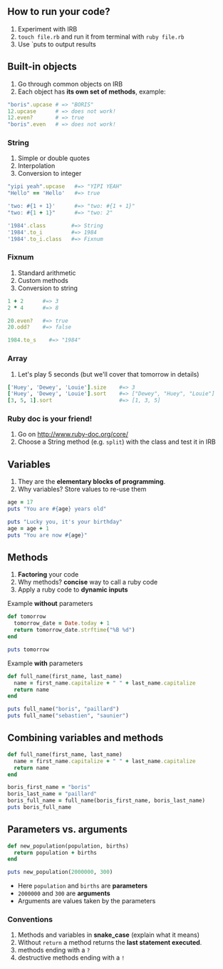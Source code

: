 ## How to run your code?

1. Experiment with IRB
2. `touch file.rb` and run it from terminal with `ruby file.rb`
3. Use `puts to output results


## Built-in objects

1. Go through common objects on IRB
2. Each object has **its own set of methods**, example:

```ruby
"boris".upcase # => "BORIS"
12.upcase      # => does not work!
12.even?       # => true
"boris".even   # => does not work!
```

### String

1. Simple or double quotes
2. Interpolation
3. Conversion to integer

```ruby
"yipi yeah".upcase   #=> "YIPI YEAH"
"Hello" == 'Hello'   #=> true

'two: #{1 + 1}'      #=> "two: #{1 + 1}"
"two: #{1 + 1}"      #=> "two: 2"

'1984'.class        #=> String
'1984'.to_i         #=> 1984
'1984'.to_i.class   #=> Fixnum
```

### Fixnum

1. Standard arithmetic
2. Custom methods
3. Conversion to string

```ruby
1 + 2      #=> 3
2 * 4      #=> 8

20.even?   #=> true
20.odd?    #=> false

1984.to_s    #=> "1984"
```

### Array

1. Let's play 5 seconds (but we'll cover that tomorrow in details)

```ruby
['Huey', 'Dewey', 'Louie'].size    #=> 3
['Huey', 'Dewey', 'Louie'].sort    #=> ["Dewey", "Huey", "Louie"]
[3, 5, 1].sort                     #=> [1, 3, 5]
```

### Ruby doc is your friend!

1. Go on http://www.ruby-doc.org/core/
2. Choose a String method (e.g. `split`) with the class and test it in IRB

## Variables

1. They are the **elementary blocks of programming**.
2. Why variables? Store values to re-use them

```ruby
age = 17
puts "You are #{age} years old"

puts "Lucky you, it's your birthday"
age = age + 1
puts "You are now #{age}"
```

## Methods

1. **Factoring** your code
2. Why methods? **concise** way to call a ruby code
3. Apply a ruby code to **dynamic inputs**

Example **without** parameters

```ruby
def tomorrow
  tomorrow_date = Date.today + 1
  return tomorrow_date.strftime("%B %d")
end

puts tomorrow
```

Example **with** parameters

```ruby
def full_name(first_name, last_name)
  name = first_name.capitalize + " " + last_name.capitalize
  return name
end

puts full_name("boris", "paillard")
puts full_name("sebastien", "saunier")
```

## Combining variables and methods

```ruby
def full_name(first_name, last_name)
  name = first_name.capitalize + " " + last_name.capitalize
  return name
end

boris_first_name = "boris"
boris_last_name = "paillard"
boris_full_name = full_name(boris_first_name, boris_last_name)
puts boris_full_name
```

## Parameters vs. arguments


```ruby
def new_population(population, births)
  return population + births
end

puts new_population(2000000, 300)
```

- Here `population` and `births` are **parameters**
- `2000000` and `300` are **arguments**
- Arguments are values taken by the parameters

### Conventions

1. Methods and variables in **snake_case** (explain what it means)
2. Without `return` a method returns the **last statement executed**.
2. methods ending with a `?`
3. destructive methods ending with a `!`

